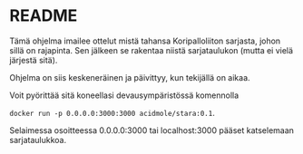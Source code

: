 # README

Tämä ohjelma imailee ottelut mistä tahansa Koripalloliiton sarjasta, johon sillä on rajapinta. Sen jälkeen se rakentaa niistä sarjataulukon (mutta ei vielä järjestä sitä).

Ohjelma on siis keskeneräinen ja päivittyy, kun tekijällä on aikaa.

Voit pyörittää sitä koneellasi devausympäristössä komennolla 

```docker run -p 0.0.0.0:3000:3000 acidmole/stara:0.1```.

Selaimessa osoitteessa 0.0.0.0:3000 tai localhost:3000 pääset katselemaan sarjataulukkoa.
